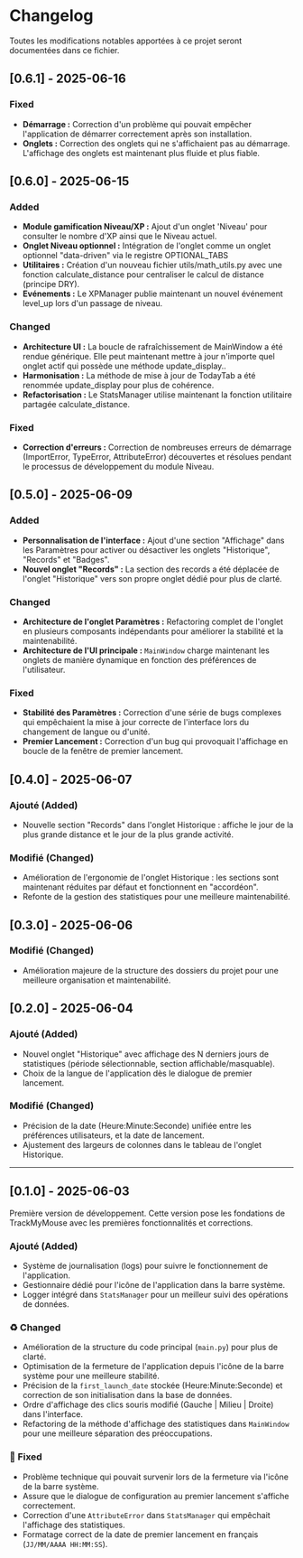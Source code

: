 # Changelog

Toutes les modifications notables apportées à ce projet seront documentées dans ce fichier.

## [0.6.1] - 2025-06-16

### Fixed
- **Démarrage :** Correction d'un problème qui pouvait empêcher l'application de démarrer correctement après son installation.
- **Onglets :** Correction des onglets qui ne s'affichaient pas au démarrage. L'affichage des onglets est maintenant plus fluide et plus fiable.


## [0.6.0] - 2025-06-15

### Added
- **Module gamification Niveau/XP :** Ajout d'un onglet 'Niveau' pour consulter le nombre d'XP ainsi que le Niveau actuel.
- **Onglet Niveau optionnel :** Intégration de l'onglet comme un onglet optionnel "data-driven" via le registre OPTIONAL_TABS
- **Utilitaires :** Création d'un nouveau fichier utils/math_utils.py avec une fonction calculate_distance pour centraliser le calcul de distance (principe DRY).
- **Evénements :** Le XPManager publie maintenant un nouvel événement level_up lors d'un passage de niveau.

### Changed
- **Architecture UI :** La boucle de rafraîchissement de MainWindow a été rendue générique. Elle peut maintenant mettre à jour n'importe quel onglet actif qui possède une méthode update_display..
- **Harmonisation :** La méthode de mise à jour de TodayTab a été renommée update_display pour plus de cohérence.
- **Refactorisation :** Le StatsManager utilise maintenant la fonction utilitaire partagée calculate_distance.

### Fixed
- **Correction d'erreurs :** Correction de nombreuses erreurs de démarrage (ImportError, TypeError, AttributeError) découvertes et résolues pendant le processus de développement du module Niveau.


## [0.5.0] - 2025-06-09

### Added
- **Personnalisation de l'interface :** Ajout d'une section "Affichage" dans les Paramètres pour activer ou désactiver les onglets "Historique", "Records" et "Badges".
- **Nouvel onglet "Records" :** La section des records a été déplacée de l'onglet "Historique" vers son propre onglet dédié pour plus de clarté.

### Changed
- **Architecture de l'onglet Paramètres :** Refactoring complet de l'onglet en plusieurs composants indépendants pour améliorer la stabilité et la maintenabilité.
- **Architecture de l'UI principale :** `MainWindow` charge maintenant les onglets de manière dynamique en fonction des préférences de l'utilisateur.

### Fixed
- **Stabilité des Paramètres :** Correction d'une série de bugs complexes qui empêchaient la mise à jour correcte de l'interface lors du changement de langue ou d'unité.
- **Premier Lancement :** Correction d'un bug qui provoquait l'affichage en boucle de la fenêtre de premier lancement.


## [0.4.0] - 2025-06-07

### Ajouté (Added)
- Nouvelle section "Records" dans l'onglet Historique : affiche le jour de la plus grande distance et le jour de la plus grande activité.

### Modifié (Changed)
- Amélioration de l'ergonomie de l'onglet Historique : les sections sont maintenant réduites par défaut et fonctionnent en "accordéon".
- Refonte de la gestion des statistiques pour une meilleure maintenabilité.


## [0.3.0] - 2025-06-06

### Modifié (Changed)
- Amélioration majeure de la structure des dossiers du projet pour une meilleure organisation et maintenabilité.


## [0.2.0] - 2025-06-04

### Ajouté (Added)
- Nouvel onglet "Historique" avec affichage des N derniers jours de statistiques (période sélectionnable, section affichable/masquable).
- Choix de la langue de l'application dès le dialogue de premier lancement.

### Modifié (Changed)
- Précision de la date (Heure:Minute:Seconde) unifiée entre les préférences utilisateurs, et la date de lancement.
- Ajustement des largeurs de colonnes dans le tableau de l'onglet Historique.

---

## [0.1.0] - 2025-06-03 
Première version de développement. Cette version pose les fondations de TrackMyMouse avec les premières fonctionnalités et corrections.

### Ajouté (Added)
- Système de journalisation (logs) pour suivre le fonctionnement de l'application.
- Gestionnaire dédié pour l'icône de l'application dans la barre système.
- Logger intégré dans `StatsManager` pour un meilleur suivi des opérations de données.

### ♻️ Changed
- Amélioration de la structure du code principal (`main.py`) pour plus de clarté.
- Optimisation de la fermeture de l'application depuis l'icône de la barre système pour une meilleure stabilité.
- Précision de la `first_launch_date` stockée (Heure:Minute:Seconde) et correction de son initialisation dans la base de données.
- Ordre d'affichage des clics souris modifié (Gauche | Milieu | Droite) dans l'interface.
- Refactoring de la méthode d'affichage des statistiques dans `MainWindow` pour une meilleure séparation des préoccupations.

### 🐛 Fixed
- Problème technique qui pouvait survenir lors de la fermeture via l'icône de la barre système.
- Assure que le dialogue de configuration au premier lancement s'affiche correctement.
- Correction d'une `AttributeError` dans `StatsManager` qui empêchait l'affichage des statistiques.
- Formatage correct de la date de premier lancement en français (`JJ/MM/AAAA HH:MM:SS`).